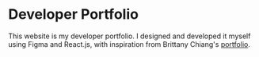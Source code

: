 # Developer Portfolio

This website is my developer portfolio. I designed and developed it myself using Figma and React.js, with inspiration from Brittany Chiang's [portfolio](https://brittanychiang.com).